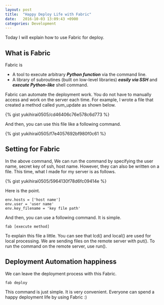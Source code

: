 ```yaml
---
layout: post
title:  "Happy Deploy Life with Fabric"
date:   2016-10-03 13:09:43 +0900
categories: Development
---
```


Today I will explain how to use Fabric for deploy.

## What is Fabric

Fabric is

- A tool to execute arbitrary ***Python function*** via the command line.
- A library of subroutines (built on low-level libraries) ***easily via SSH*** and ***execute Python-like*** shell command.

Fabric can automate the deployment work.
You do not have to manually access and work on the server each time.
For example, I wrote a file that created a method called yum_update as shown below.

{% gist yukihirai0505/cd46406c76e578c6d773 %}

And then, you can use this file like a following command.

{% gist yukihirai0505/f7e4057692bf980f0c61 %}

## Setting for Fabric

In the above command,
We can run the command by specifying the user name, secret key of ssh, host name.
However, they can also be written on a file.
This time, what I made for my server is as follows.

{% gist yukihirai0505/5964130f78d6fc09414e %}


Here is the point.

    env.hosts = ['host name']
    env.user = 'user name'
    env.key_filename = 'key file path'

And then, you can use a following command.
It is simple.

    fab [execute method]

To explain this file a little.
You can see that lcd() and local() are used for local processing.
We are sending files on the remote server with put().
To run the command on the remote server, use run().

## Deployment Automation happiness

We can leave the deployment process with this Fabric.

    fab deploy

This command is just simple.
It is very convenient.
Everyone can spend a happy deployment life by using Fabric :)